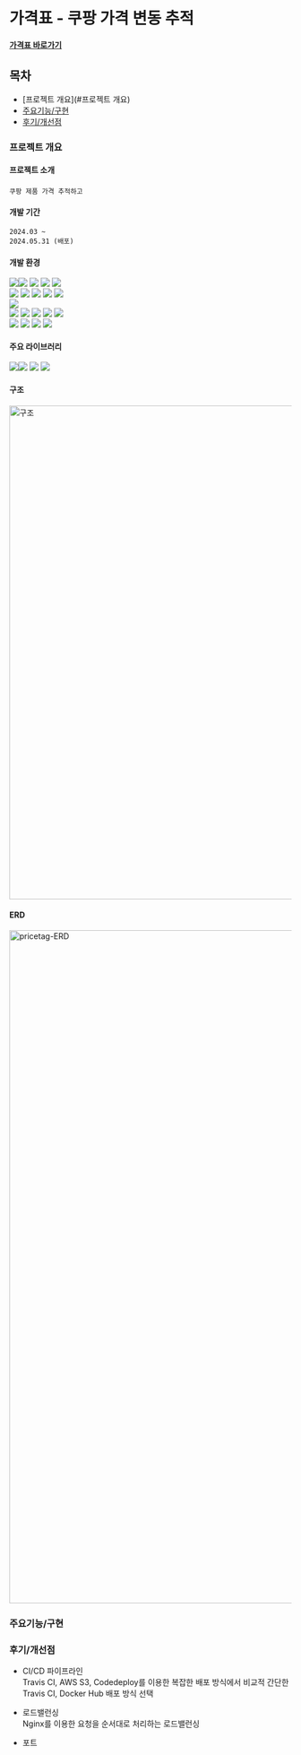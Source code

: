 # 가격표 - 쿠팡 가격 변동 추적

**[가격표 바로가기](https://www.pricetaglist.com)**

## 목차

- [프로젝트 개요](#프로젝트 개요)
- [주요기능/구현](#주요기능/구현)
- [후기/개선점](#후기/개선점)

### 프로젝트 개요

#### 프로젝트 소개

    쿠팡 제품 가격 추적하고 

#### 개발 기간

    2024.03 ~ 
    2024.05.31 (배포)

#### 개발 환경

<img src="https://img.shields.io/badge/html5-E34F26?style=flat-square&logo=html5&logoColor=white"/><img src="https://img.shields.io/badge/css3-1572B6?style=flat-square&logo=css3&logoColor=white"/>
<img src="https://img.shields.io/badge/javascript-F7DF1E?style=flat-square&logo=javascript&logoColor=black"/>
<img src="https://img.shields.io/badge/jquery-0769AD?style=flat-square&logo=jquery&logoColor=white"/>
<img src="https://img.shields.io/badge/bootstrap-7952B3?style=flat-square&logo=bootstrap&logoColor=white">
<br>
<img src="https://img.shields.io/badge/java 17-007396?style=flat-square&logo=java&logoColor=white">
<img src="https://img.shields.io/badge/Spring Boot 3-6DB33F?style=flat-square&logo=Spring Boot&logoColor=white">
<img src="https://img.shields.io/badge/Gradle-02303A?style=flat-square&logo=gradle&logoColor=white"/>
<img src="https://img.shields.io/badge/Spring_Data_JPA-6DB33F?style=flat-square&logo=spring&logoColor=white"/>
<img src="https://img.shields.io/badge/thymeleaf-005F0F?style=flat-square&logo=thymeleaf&logoColor=white">
<br>
<img src="https://img.shields.io/badge/IntelliJ_IDEA-000000?style=flat-square&logo=IntelliJ IDEA&logoColor=white"/>
<br>
<img src="https://img.shields.io/badge/travis%20ci-3EAAAF?style=flat-square&logo=travis-ci&logoColor=white">
<img src="https://img.shields.io/badge/Linux-FCC624?style=flat-square&logo=Linux&logoColor=black"/>
<img src="https://img.shields.io/badge/Docker-2496ED?style=flat-square&logo=docker&logoColor=white"/>
<img src="https://img.shields.io/badge/Tomcat-F8DC75?style=flat-square&logo=Apache Tomcat&logoColor=black"/>
<img src="https://img.shields.io/badge/Nginx-009639?style=flat-square&logo=Nginx&logoColor=white">
<br>
<img src="https://img.shields.io/badge/MySQL-4479A1?style=flat-square&logo=MySQL&logoColor=white"/>
<img src="https://img.shields.io/badge/AWS_EC2-232F3E?style=flat-square&logo=Amazon-AWS&logoColor=white">
<img src="https://img.shields.io/badge/AWS_RDS-232F3E?style=flat-square&logo=Amazon-AWS&logoColor=white">
<img src="https://img.shields.io/badge/CentOS%207-262577?style=flat-square&logo=CentOS&logoColor=white">

#### 주요 라이브러리

<img src="https://img.shields.io/badge/Jsoup-2370FF?style=flat-square&logo=Jsoup&logoColor=white"><img src="https://img.shields.io/badge/Swiper-6332F6?style=flat-square&logo=Swiper&logoColor=white">
<img src="https://img.shields.io/badge/Chart.js-FF6384?style=flat-square&logo=Chart.js&logoColor=white">
<img src="https://img.shields.io/badge/Spin.js-FF4500?style=flat-square&logo=Spin.js&logoColor=white">

#### 구조
<img width="881" alt="구조" src="https://github.com/yi5oyu/pricetaglist/assets/111046436/b0407db4-f05e-4fdf-a914-70b1a76ec6c8">

#### ERD
<img width="1201" alt="pricetag-ERD" src="https://github.com/yi5oyu/pricetaglist/assets/111046436/417cdb4c-901b-4d4c-b7c9-6c29600b4261">

### 주요기능/구현

### 후기/개선점

- CI/CD 파이프라인
  \
  Travis CI, AWS S3, Codedeploy를 이용한 복잡한 배포 방식에서 비교적 간단한 Travis CI, Docker Hub 배포 방식 선택


- 로드밸런싱
  \
  Nginx를 이용한 요청을 순서대로 처리하는 로드밸런싱


- 포트
